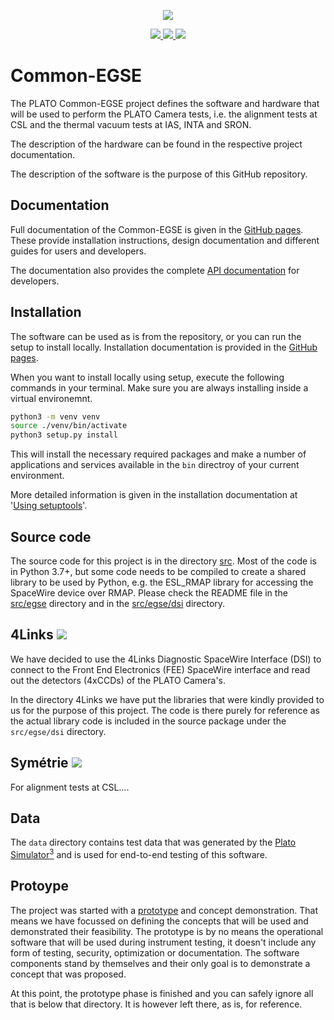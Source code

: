 <p align="center">
<a href="https://ivs-kuleuven.github.io/plato-common-egse/"><img src="MKDOCS/docs/img/cgse-logo-200x200.png"/></a>
</p>

<p align="center">
<a href="https://ivs-kuleuven.github.io/plato-common-egse/">
<img src="https://img.shields.io/badge/Common--EGSE-Alpha-lightgrey.svg"/>
</a>
<a href="https://en.wikipedia.org/wiki/MacOS_version_history">
<img src="https://img.shields.io/badge/Platform-macOS%20%26%20LinuX-blue.svg"/>
</a>
<a href="https://www.python.org">
<img src="https://img.shields.io/badge/Python-3.7-green.svg"/>
</a>
</p>

# Common-EGSE

The PLATO Common-EGSE project defines the software and hardware that will be used to perform the
PLATO Camera tests, i.e. the alignment tests at CSL and the thermal vacuum tests at IAS, INTA and
SRON.

The description of the hardware can be found in the respective project documentation.

The description of the software is the purpose of this GitHub repository.

## Documentation

Full documentation of the Common-EGSE is given in the [GitHub pages](https://ivs-kuleuven.github.io/plato-common-egse/). These provide installation instructions, design documentation and different guides for users and developers.

The documentation also provides the complete [API documentation](https://rhuygen.github.io/plato-common-egse/api/egse/) for developers.

## Installation

The software can be used as is from the repository, or you can run the setup to install locally. Installation documentation is provided in the [GitHub pages](https://ivs-kuleuven.github.io/plato-common-egse/installation/overview/).

When you want to install locally using setup, execute the following commands in your terminal. Make sure you are always installing inside a virtual environemnt.

```bash
python3 -m venv venv
source ./venv/bin/activate
python3 setup.py install
```
This will install the necessary required packages and make a number of applications and services available in the `bin` directroy of your current environment.

More detailed information is given in the installation documentation at '[Using setuptools](https://ivs-kuleuven.github.io/plato-common-egse/installation/setuptools/)'.

## Source code

The source code for this project is in the directory [src](src). Most of the code is in Python 3.7+, but some code needs to be compiled to create a shared library to be used by Python, e.g. the ESL_RMAP library for accessing the SpaceWire device over RMAP. Please check the README file in the [src/egse](src/egse) directory and in the [src/egse/dsi](src/egse/dsi) directory.


##  4Links <a href="http://www.4links.co.uk"><img src="images/4links_logo.png"/></a>

We have decided to use the 4Links Diagnostic SpaceWire Interface (DSI) to connect to the Front End Electronics (FEE) SpaceWire interface and read out the detectors (4xCCDs) of the PLATO Camera's.

In the directory 4Links we have put the libraries that were kindly provided to us for the purpose of this project. The code is there purely for reference as the actual library code is included in the source package under the `src/egse/dsi` directory.

## Symétrie <a href="http://www.symetrie.fr/en/home/"><img src="images/symetrie_logo.png"/></a>
For alignment tests at CSL....

##  Data

The `data` directory contains test data that was generated by the [Plato Simulator<sup>3</sup>](https://github.com/IvS-KULeuven/PlatoSim3) and is used for end-to-end testing of this software.

##  Protoype

The project was started with a [prototype](prototype) and concept demonstration. That means we have focussed on defining the concepts that will be used and demonstrated their feasibility. The prototype is by no means the operational software that will be used during instrument testing, it doesn't include any form of testing, security, optimization or documentation. The software components stand by themselves and their only goal is to demonstrate a concept that was proposed.

At this point, the prototype phase is finished and you can safely ignore all that is below that directory. It is however left there, as is, for reference.

